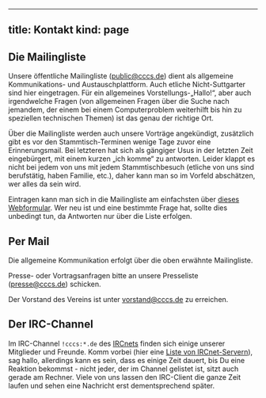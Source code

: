 -----
title: Kontakt
kind: page
-----

## Die Mailingliste

Unsere öffentliche Mailingliste (public@cccs.de) dient als allgemeine
Kommunikations- und Austauschplattform. Auch etliche Nicht-Suttgarter
sind hier eingetragen. Für ein allgemeines Vorstellungs-„Hallo!“, aber
auch irgendwelche Fragen (von allgemeinen Fragen über die Suche nach
jemandem, der einem bei einem Computerproblem weiterhilft bis hin zu
speziellen technischen Themen) ist das genau der richtige Ort.

Über die Mailingliste werden auch unsere Vorträge angekündigt,
zusätzlich gibt es vor den Stammtisch-Terminen wenige Tage zuvor eine
Erinnerungsmail. Bei letzteren hat sich als gängiger Usus in der letzten
Zeit eingebürgert, mit einem kurzen „ich komme“ zu antworten. Leider
klappt es nicht bei jedem von uns mit jedem Stammtischbesuch (etliche
von uns sind berufstätig, haben Familie, etc.), daher kann man so im
Vorfeld abschätzen, wer alles da sein wird.

Eintragen kann man sich in die Mailingliste am einfachsten über [dieses
Webformular](http://lists.bawue.de/mailman/listinfo/ixs_public_cccs.de). Wer neu ist und eine bestimmte Frage hat, sollte dies
unbedingt tun, da Antworten nur über die Liste erfolgen.

## Per Mail

Die allgemeine Kommunikation erfolgt über die oben erwähnte
Mailingliste.

Presse- oder Vortragsanfragen bitte an unsere Presseliste
(presse@cccs.de) schicken.

Der Vorstand des Vereins ist unter vorstand@cccs.de zu erreichen.

## Der IRC-Channel

Im IRC-Channel `!cccs:*.de` des [IRCnets](http://www.ircnet.org/) finden sich einige unserer
Mitglieder und Freunde. Komm vorbei (hier eine [Liste von IRCnet-Servern](http://irc.fu-berlin.de/ircops.html)), sag hallo, allerdings kann es sein,
dass es einige Zeit dauert, bis Du eine Reaktion bekommst - nicht jeder,
der im Channel gelistet ist, sitzt auch gerade am Rechner. Viele von uns
lassen den IRC-Client die ganze Zeit laufen und sehen eine Nachricht
erst dementsprechend später.
